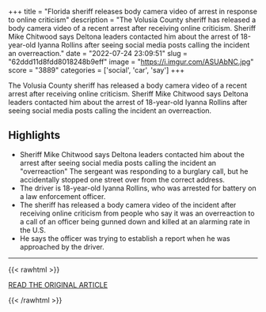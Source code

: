 +++
title = "Florida sheriff releases body camera video of arrest in response to online criticism"
description = "The Volusia County sheriff has released a body camera video of a recent arrest after receiving online criticism. Sheriff Mike Chitwood says Deltona leaders contacted him about the arrest of 18-year-old Iyanna Rollins after seeing social media posts calling the incident an overreaction."
date = "2022-07-24 23:09:51"
slug = "62ddd11d8fdd8018248b9eff"
image = "https://i.imgur.com/ASUAbNC.jpg"
score = "3889"
categories = ['social', 'car', 'say']
+++

The Volusia County sheriff has released a body camera video of a recent arrest after receiving online criticism. Sheriff Mike Chitwood says Deltona leaders contacted him about the arrest of 18-year-old Iyanna Rollins after seeing social media posts calling the incident an overreaction.

## Highlights

- Sheriff Mike Chitwood says Deltona leaders contacted him about the arrest after seeing social media posts calling the incident an "overreaction" The sergeant was responding to a burglary call, but he accidentally stopped one street over from the correct address.
- The driver is 18-year-old Iyanna Rollins, who was arrested for battery on a law enforcement officer.
- The sheriff has released a body camera video of the incident after receiving online criticism from people who say it was an overreaction to a call of an officer being gunned down and killed at an alarming rate in the U.S.
- He says the officer was trying to establish a report when he was approached by the driver.

---

{{< rawhtml >}}
  <p class="article-category">
    <a target="_blank" href="https://www.fox35orlando.com/news/volusia-sheriff-releases-body-cam-of-arrest-in-response-to-online-criticism">READ THE ORIGINAL ARTICLE</a>
  </p>
{{< /rawhtml >}}
